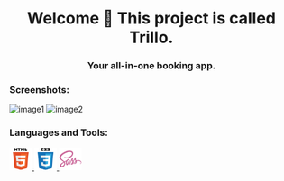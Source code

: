 <h1 align="center">Welcome 👋 This project is called Trillo.</h1>
<h3 align="center">Your all-in-one booking app.</h3>

<h3 align="left">Screenshots:</h3>
<img src="https://drive.google.com/uc?id=1b9z-a6bwAyDWStWtb6VogCAv_l2i0a4B " alt="image1" width="500">
<img src="https://drive.google.com/uc?id=13oouV6MJeTA4pQiEaUQSmglUQ5B-axiW" alt="image2" width="500">

<h3 align="left">Languages and Tools:</h3>
<p align="left">
<a href="https://www.w3.org/html/" target="_blank" rel="noreferrer"> 
    <img src="https://raw.githubusercontent.com/devicons/devicon/master/icons/html5/html5-original-wordmark.svg" alt="html5" width="40" height="40"/> 
</a>

<a href="https://www.w3schools.com/css/" target="_blank" rel="noreferrer">
    <img src="https://raw.githubusercontent.com/devicons/devicon/master/icons/css3/css3-original-wordmark.svg" alt="css3" width="40" height="40"/>
</a>

<a href="https://sass-lang.com" target="_blank" rel="noreferrer"> 
    <img src="https://raw.githubusercontent.com/devicons/devicon/master/icons/sass/sass-original.svg" alt="sass" width="40" height="40"/> 
</a> 
</p>
